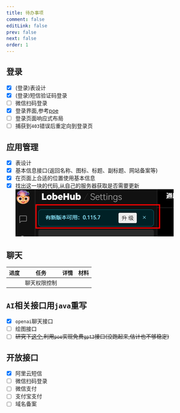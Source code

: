 ```yaml
---
title: 待办事项
comment: false
editLink: false
prev: false
next: false
order: 1
---
```


<script setup lang="ts">
const images1 = [{src:'https://github.com/hhypygy/images/raw/master/20231224/2023-12-24_01-46.6cjgzr9cjcs0.webp',alt:''}]
const images2 = [{src:'https://cdn.jsdelivr.net/gh/hhypygy/images@master/20240101/权限控制流程.48ywtfvc0vs0.svg',alt:'权限控制流程'}]

const 聊天相关任务 = [
{ title:"测试",completed:false }
]
</script>

## 登录

- [x] (登录)表设计
- [x] (登录)短信验证码登录
- [ ] 微信扫码登录
- [x] 登录界面,参考[poe](https://poe.com/login?redirect_url=%2FChatGPT)
- [ ] 登录页面响应式布局
- [ ] 捕获到`403`错误后重定向到登录页

## 应用管理

- [x] 表设计
- [x] 基本信息接口(返回名称、图标、标题、副标题、网站备案等)
- [x] 在页面上合适的位置使用基本信息
- [x] 找出这一块的代码,从自己的服务器获取是否需要更新![](./assets/2023-12-24_01-25.png)

## 聊天

| 进度                                | 任务     | 详情 | 材料                                  |
|-----------------------------------|--------|----|-------------------------------------|
| <n-checkbox  :checked="false"  /> | 聊天权限控制 |    | <ImageRenderer :value="images2"  /> |

## `AI`相关接口用`java`重写

- [x] `openai`聊天接口
- [ ] 绘图接口
- [ ] ~~研究下[这个](https://github.com/snowby666/poe-api-wrapper),利用`poe`实现免费`gpt3`接口(没跑起来,估计也不够稳定)~~

## 开放接口

- [x] 阿里云短信
- [ ] 微信扫码登录
- [ ] 微信支付
- [ ] 支付宝支付
- [ ] 域名备案
